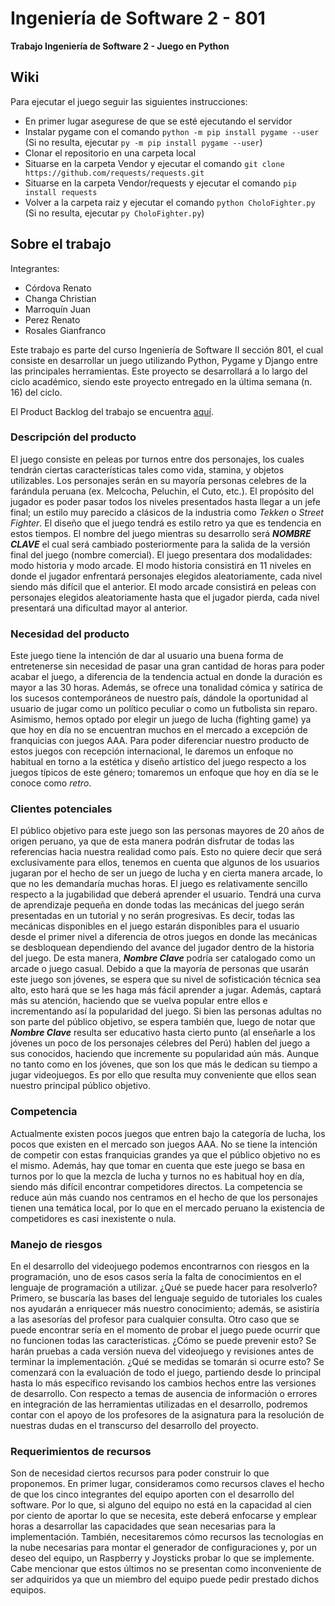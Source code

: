 # Ingeniería de Software 2 - 801
**Trabajo Ingeniería de Software 2 - Juego en Python**

## Wiki

Para ejecutar el juego seguir las siguientes instrucciones:
- En primer lugar asegurese de que se esté ejecutando el servidor
- Instalar pygame con el comando `python -m pip install pygame --user` (Si no resulta, ejecutar `py -m pip install pygame --user`)
- Clonar el repositorio en una carpeta local
- Situarse en la carpeta Vendor y ejecutar el comando `git clone https://github.com/requests/requests.git`
- Situarse en la carpeta Vendor/requests y ejecutar el comando `pip install requests`
- Volver a la carpeta raiz y ejecutar el comando `python CholoFighter.py` (Si no resulta, ejecutar `py CholoFighter.py`)

## Sobre el trabajo

Integrantes:
* Córdova Renato
* Changa Christian
* Marroquín Juan
* Perez Renato
* Rosales Gianfranco

Este trabajo es parte del curso Ingeniería de Software II sección 801, el cual consiste en desarrollar un juego utilizando Python, Pygame y Django entre las principales herramientas. Este proyecto se desarrollará a lo largo del ciclo académico, siendo este proyecto entregado en la última semana (n. 16) del ciclo.

El Product Backlog del trabajo se encuentra [aquí](https://docs.google.com/spreadsheets/d/1vUY-xtefyPXVdKVG4LdZoNn1RjQs8y5NZqC8PksGkvo/edit?usp=sharing).

### Descripción del producto
El juego consiste en peleas por turnos entre dos personajes, los cuales tendrán ciertas características tales como vida, stamina, y objetos utilizables. Los personajes serán en su mayoría personas celebres de la farándula peruana (ex. Melcocha, Peluchin, el Cuto, etc.). El propósito del jugador es poder pasar todos los niveles presentados hasta llegar a un jefe final; un estilo muy parecido a clásicos de la industria como _Tekken_ o _Street Fighter_. El diseño que el juego tendrá es estilo retro ya que es tendencia en estos tiempos. El nombre del juego mientras su desarrollo será **_NOMBRE CLAVE_** el cual será cambiado posteriormente para la salida de la versión final del juego (nombre comercial). El juego presentara dos modalidades: modo historia y modo arcade. El modo historia consistirá en 11 niveles en donde el jugador enfrentará personajes elegidos aleatoriamente, cada nivel siendo más difícil que el anterior. El modo arcade consistirá en peleas con personajes elegidos aleatoriamente hasta que el jugador pierda, cada nivel presentará una dificultad mayor al anterior.

### Necesidad del producto
Este juego tiene la intención de dar al usuario una buena forma de entretenerse sin necesidad de pasar una gran cantidad de horas para poder acabar el juego, a diferencia de la tendencia actual en donde la duración es mayor a las 30 horas. Además, se ofrece una tonalidad cómica y satírica de los sucesos contemporáneos de nuestro país, dándole la oportunidad al usuario de jugar como un político peculiar o como un futbolista sin reparo. Asimismo, hemos optado por elegir un juego de lucha (fighting game) ya que hoy en día no se encuentran muchos en el mercado a excepción de franquicias con juegos AAA. Para poder diferenciar nuestro producto de estos juegos con recepción internacional, le daremos un enfoque no habitual en torno a la estética y diseño artístico del juego respecto a los juegos típicos de este género; tomaremos un enfoque que hoy en día se le conoce como _retro_.

### Clientes potenciales
El público objetivo para este juego son las personas mayores de 20 años de origen peruano, ya que de esta manera podrán disfrutar de todas las referencias hacia nuestra realidad como país. Esto no quiere decir que será exclusivamente para ellos, tenemos en cuenta que algunos de los usuarios jugaran por el hecho de ser un juego de lucha y en cierta manera arcade, lo que no les demandaría muchas horas. El juego es relativamente sencillo respecto a la jugabilidad que deberá aprender el usuario. Tendrá una curva de aprendizaje pequeña en donde todas las mecánicas del juego serán presentadas en un tutorial y no serán progresivas. Es decir, todas las mecánicas disponibles en el juego estarán disponibles para el usuario desde el primer nivel a diferencia de otros juegos en donde las mecánicas se desbloquean dependiendo del avance del jugador dentro de la historia del juego. De esta manera, **_Nombre Clave_** podría ser catalogado como un arcade o juego casual.
Debido a que la mayoría de personas que usarán este juego son jóvenes, se espera que su nivel de sofisticación técnica sea alto, esto hará que se les haga más fácil aprender a jugar. Además, captará más su atención, haciendo que se vuelva popular entre ellos e incrementando así la popularidad del juego. Si bien las personas adultas no son parte del público objetivo, se espera también que, luego de notar que **_Nombre Clave_** resulta ser educativo hasta cierto punto (al enseñarle a los jóvenes un poco de los personajes célebres del Perú) hablen del juego a sus conocidos, haciendo que incremente su popularidad aún más. Aunque no tanto como en los jóvenes, que son los que más le dedican su tiempo a jugar videojuegos. Es por ello que resulta muy conveniente que ellos sean nuestro principal público objetivo.

### Competencia
Actualmente existen pocos juegos que entren bajo la categoría de lucha, los pocos que existen en el mercado son juegos AAA. No se tiene la intención de competir con estas franquicias grandes ya que el público objetivo no es el mismo. Además, hay que tomar en cuenta que este juego se basa en turnos por lo que la mezcla de lucha y turnos no es habitual hoy en día, siendo más difícil encontrar competidores directos. La competencia se reduce aún más cuando nos centramos en el hecho de que los personajes tienen una temática local, por lo que en el mercado peruano la existencia de competidores es casi inexistente o nula.

### Manejo de riesgos
En el desarrollo del videojuego podemos encontrarnos con riesgos en la programación, uno de esos casos sería la falta de conocimientos en el lenguaje de programación a utilizar. ¿Qué se puede hacer para resolverlo? Primero, se buscaría las bases del lenguaje seguido de tutoriales los cuales nos ayudarán a enriquecer más nuestro conocimiento; además, se asistiría a las asesorías del profesor para cualquier consulta.
Otro caso que se puede encontrar sería en el momento de probar el juego puede ocurrir que no funcionen todas las características. ¿Cómo se puede prevenir esto? Se harán pruebas a cada versión nueva del videojuego y revisiones antes de terminar la implementación. ¿Qué se medidas se tomarán si ocurre esto? Se comenzará con la evaluación de todo el juego, partiendo desde lo principal hasta lo más específico revisando los cambios hechos entre las versiones de desarrollo.
Con respecto a temas de ausencia de información o errores en integración de las herramientas utilizadas en el desarrollo, podremos contar con el apoyo de los profesores de la asignatura para la resolución de nuestras dudas en el transcurso del desarrollo del proyecto.

### Requerimientos de recursos
Son de necesidad ciertos recursos para poder construir lo que proponemos. En primer lugar, consideramos como recursos claves el hecho de que los cinco integrantes del equipo aporten con el desarrollo del software. Por lo que, si alguno del equipo no está en la capacidad al cien por ciento de aportar lo que se necesita, este deberá enfocarse y emplear horas a desarrollar las capacidades que sean necesarias para la implementación.
También, necesitaremos cómo recursos las tecnologías en la nube necesarias para montar el generador de configuraciones y, por un deseo del equipo, un Raspberry y Joysticks probar lo que se implemente. Cabe mencionar que estos últimos no se presentan como inconveniente de ser adquiridos ya que un miembro del equipo puede pedir prestado dichos equipos.